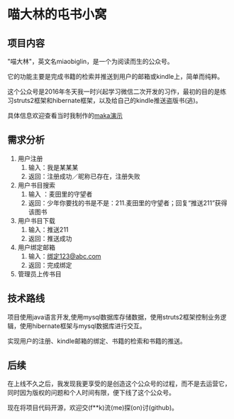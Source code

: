 喵大林的屯书小窝
===
项目内容
---
"喵大林"，英文名miaobiglin，是一个为阅读而生的公众号。

它的功能主要是完成书籍的检索并推送到用户的邮箱或kindle上，简单而纯粹。

这个公众号是2016年冬天我一时兴起学习微信二次开发的习作，最初的目的是练习struts2框架和hibernate框架，以及给自己的kindle推送盗版书(逃)。

具体信息欢迎查看当时我制作的[maka演示](http://u372325.viewer.maka.im/pcviewer/YT8PXK84?DSCKID=a7a3f5d6-648c-4d61-9417-e1c746ef02fb&DSTIMESTAMP=1480259392445&from=timeline "看一下看一下")

需求分析
---
1. 用户注册
    1. 输入：我是某某某
    2. 返回：注册成功／昵称已存在，注册失败
2. 用户书目搜索    
    1. 输入 ：麦田里的守望者
    2. 返回：少年你要找的书是不是：211.麦田里的守望者；回复“推送211”获得该图书
3. 用户书目下载
    1. 输入：推送211
    2. 返回：推送成功
4. 用户绑定邮箱
    1. 输入：绑定123@abc.com
    2. 返回：完成绑定
5. 管理员上传书目

技术路线
---
项目使用java语言开发,使用mysql数据库存储数据，使用struts2框架控制业务逻辑，使用hibernate框架与mysql数据库进行交互。

实现用户的注册、kindle邮箱的绑定、书籍的检索和书籍的推送。

后续
--
在上线不久之后，我发现我更享受的是创造这个公众号的过程，而不是去运营它，同时因为版权的问题和个人时间有限，便下线了这个公众号。

现在将项目代码开源，欢迎交(f**k)流(me)探(on)讨(github)。